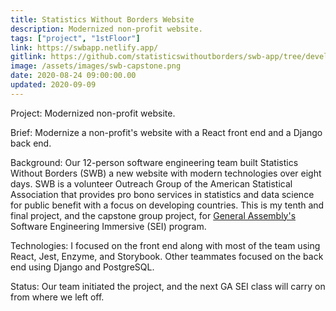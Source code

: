 ```yaml
---
title: Statistics Without Borders Website
description: Modernized non-profit website.
tags: ["project", "1stFloor"]
link: https://swbapp.netlify.app/
gitlink: https://github.com/statisticswithoutborders/swb-app/tree/develop/client
image: /assets/images/swb-capstone.png
date: 2020-08-24 09:00:00.00
updated: 2020-09-09
---
```


Project: Modernized non-profit website.

Brief: Modernize a non-profit's website with a React front end and a Django back end.

Background: Our 12-person software engineering team built Statistics Without Borders (SWB) a new website with modern technologies over eight days. SWB is a volunteer Outreach Group of the American Statistical Association that provides pro bono services in statistics and data science for public benefit with a focus on developing countries. This is my tenth and final project, and the capstone group project, for [General Assembly's](https://generalassemb.ly/ "General Assembly homepage") Software Engineering Immersive (SEI) program.

Technologies: I focused on the front end along with most of the team using React, Jest, Enzyme, and Storybook. Other teammates focused on the back end using Django and PostgreSQL.

Status: Our team initiated the project, and the next GA SEI class will carry on from where we left off.
